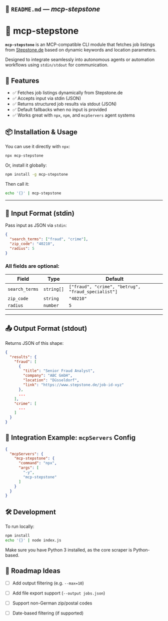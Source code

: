 ## 📄 `README.md` — *mcp-stepstone*

# 🧠 mcp-stepstone

**`mcp-stepstone`** is an MCP-compatible CLI module that fetches job listings from [Stepstone.de](https://www.stepstone.de) based on dynamic keywords and location parameters.

Designed to integrate seamlessly into autonomous agents or automation workflows using `stdin/stdout` for communication.


## 🚀 Features

- ✅ Fetches job listings dynamically from Stepstone.de
- ✅ Accepts input via stdin (JSON)
- ✅ Returns structured job results via stdout (JSON)
- ✅ Default fallbacks when no input is provided
- ✅ Works great with `npx`, `npm`, and `mcpServers` agent systems


## 📦 Installation & Usage

You can use it directly with `npx`:

```bash
npx mcp-stepstone
````

Or, install it globally:

```bash
npm install -g mcp-stepstone
```

Then call it:

```bash
echo '{}' | mcp-stepstone
```

---

## 🧾 Input Format (stdin)

Pass input as JSON via `stdin`:

```json
{
  "search_terms": ["fraud", "crime"],
  "zip_code": "40210",
  "radius": 5
}
```

### All fields are optional:

| Field          | Type       | Default                                            |
| -------------- | ---------- | -------------------------------------------------- |
| `search_terms` | `string[]` | `["fraud", "crime", "betrug", "fraud_specialist"]` |
| `zip_code`     | `string`   | `"40210"`                                          |
| `radius`       | `number`   | `5`                                                |

---

## 📤 Output Format (stdout)

Returns JSON of this shape:

```json
{
  "results": {
    "fraud": [
      {
        "title": "Senior Fraud Analyst",
        "company": "ABC GmbH",
        "location": "Düsseldorf",
        "link": "https://www.stepstone.de/job-id-xyz"
      },
      ...
    ],
    "crime": [
      ...
    ]
  }
}
```


## 🔌 Integration Example: `mcpServers` Config

```json
{
  "mcpServers": {
    "mcp-stepstone": {
      "command": "npx",
      "args": [
        "-y",
        "mcp-stepstone"
      ]
    }
  }
}
```


## 🛠 Development

To run locally:

```bash
npm install
echo '{}' | node index.js
```

Make sure you have Python 3 installed, as the core scraper is Python-based.


## 🧪 Roadmap Ideas

* [ ] Add output filtering (e.g. `--max=10`)
* [ ] Add file export support (`--output jobs.json`)
* [ ] Support non-German zip/postal codes
* [ ] Date-based filtering (if supported)







